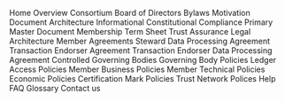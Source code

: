 Home
  Overview
  Consortium
    Board of Directors
    Bylaws
  Motivation
  Document Architecture
    Informational
    Constitutional
    Compliance
Primary
  Master Document
  Membership
  Term Sheet
  Trust Assurance
Legal
  Architecture
  Member Agreements
  Steward Data Processing Agreement
  Transaction Endorser Agreement
  Transaction Endorser Data Processing Agreement
Controlled
  Governing Bodies
  Governing Body Policies
  Ledger Access Policies
  Member Business Policies
  Member Technical Policies
  Economic Policies
  Certification Mark Policies
  Trust Network Polices
Help
  FAQ
  Glossary
  Contact us
